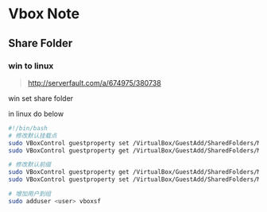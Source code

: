 Vbox Note
=========

Share Folder
------------

### win to linux

> <http://serverfault.com/a/674975/380738>

win set share folder

in linux do below

``` bash
#!/bin/bash
# 修改默认挂载点
sudo VBoxControl guestproperty set /VirtualBox/GuestAdd/SharedFolders/MountDir /home/blue/programs/
sudo VBoxControl guestproperty get /VirtualBox/GuestAdd/SharedFolders/MountDir

# 修改默认前缀
sudo VBoxControl guestproperty get /VirtualBox/GuestAdd/SharedFolders/MountPrefix
sudo VBoxControl guestproperty set /VirtualBox/GuestAdd/SharedFolders/MountPrefix ""

# 增加用户到组
sudo adduser <user> vboxsf
```
